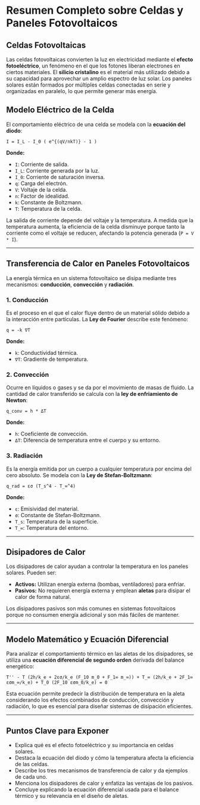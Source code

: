 # Resumen Completo sobre Celdas y Paneles Fotovoltaicos  

## Celdas Fotovoltaicas  
Las celdas fotovoltaicas convierten la luz en electricidad mediante el **efecto fotoeléctrico**, un fenómeno en el que los fotones liberan electrones en ciertos materiales. El **silicio cristalino** es el material más utilizado debido a su capacidad para aprovechar un amplio espectro de luz solar. Los paneles solares están formados por múltiples celdas conectadas en serie y organizadas en paralelo, lo que permite generar más energía.  

## Modelo Eléctrico de la Celda  
El comportamiento eléctrico de una celda se modela con la **ecuación del diodo**:  

`I = I_L - I_0 ( e^{(qV/nkT)} - 1 )`  

**Donde:**  
- `I`: Corriente de salida.  
- `I_L`: Corriente generada por la luz.  
- `I_0`: Corriente de saturación inversa.  
- `q`: Carga del electrón.  
- `V`: Voltaje de la celda.  
- `n`: Factor de idealidad.  
- `k`: Constante de Boltzmann.  
- `T`: Temperatura de la celda.  

La salida de corriente depende del voltaje y la temperatura. A medida que la temperatura aumenta, la eficiencia de la celda disminuye porque tanto la corriente como el voltaje se reducen, afectando la potencia generada (`P = V * I`).  

---

## Transferencia de Calor en Paneles Fotovoltaicos  
La energía térmica en un sistema fotovoltaico se disipa mediante tres mecanismos: **conducción**, **convección** y **radiación**.  

### 1. Conducción  
Es el proceso en el que el calor fluye dentro de un material sólido debido a la interacción entre partículas. La **Ley de Fourier** describe este fenómeno:  

`q = -k ∇T`  

**Donde:**  
- `k`: Conductividad térmica.  
- `∇T`: Gradiente de temperatura.  

### 2. Convección  
Ocurre en líquidos o gases y se da por el movimiento de masas de fluido. La cantidad de calor transferido se calcula con la **ley de enfriamiento de Newton**:  

`q_conv = h * ΔT`  

**Donde:**  
- `h`: Coeficiente de convección.  
- `ΔT`: Diferencia de temperatura entre el cuerpo y su entorno.  

### 3. Radiación  
Es la energía emitida por un cuerpo a cualquier temperatura por encima del cero absoluto. Se modela con la **Ley de Stefan-Boltzmann**:  

`q_rad = εσ (T_s^4 - T_∞^4)`  

**Donde:**  
- `ε`: Emisividad del material.  
- `σ`: Constante de Stefan-Boltzmann.  
- `T_s`: Temperatura de la superficie.  
- `T_∞`: Temperatura del entorno.  

---

## Disipadores de Calor  
Los disipadores de calor ayudan a controlar la temperatura en los paneles solares. Pueden ser:  
- **Activos:** Utilizan energía externa (bombas, ventiladores) para enfriar.  
- **Pasivos:** No requieren energía externa y emplean **aletas** para disipar el calor de forma natural.  

Los disipadores pasivos son más comunes en sistemas fotovoltaicos porque no consumen energía adicional y son más fáciles de mantener.  

---

## Modelo Matemático y Ecuación Diferencial  
Para analizar el comportamiento térmico en las aletas de los disipadores, se utiliza una **ecuación diferencial de segundo orden** derivada del balance energético:  

`T'' - T (2h/k_e + 2εσ/k_e (F_10 m_0 + F_1∞ m_∞)) + T_∞ (2h/k_e + 2F_1∞ εσm_∞/k_e) + T_0 (2F_10 εσm_0/k_e) = 0`  

Esta ecuación permite predecir la distribución de temperatura en la aleta considerando los efectos combinados de conducción, convección y radiación, lo que es esencial para diseñar sistemas de disipación eficientes.  

---

## Puntos Clave para Exponer  
- Explica qué es el efecto fotoeléctrico y su importancia en celdas solares.  
- Destaca la ecuación del diodo y cómo la temperatura afecta la eficiencia de las celdas.  
- Describe los tres mecanismos de transferencia de calor y da ejemplos de cada uno.  
- Menciona los disipadores de calor y enfatiza las ventajas de los pasivos.  
- Concluye explicando la ecuación diferencial usada para el balance térmico y su relevancia en el diseño de aletas.
